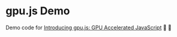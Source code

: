 # gpu.js Demo

Demo code for [Introducing gpu.js: GPU Accelerated JavaScript](https://hackernoon.com/introducing-gpu-js-gpu-accelerated-javascript-ba11a6069327) :tada: :rocket: